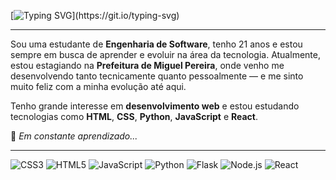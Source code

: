 [![Typing SVG](https://readme-typing-svg.demolab.com?font=Fira+Code&size=25&pause=1000&color=C8A2C8&width=435&lines=Meu+nome+é+Juliana+Martins!;Seja+bem-vindo(a)!)](https://git.io/typing-svg)


---

Sou uma estudante de **Engenharia de Software**, tenho 21 anos e estou sempre em busca de aprender e evoluir na área da tecnologia. 
Atualmente, estou estagiando na **Prefeitura de Miguel Pereira**, onde venho me desenvolvendo tanto tecnicamente quanto pessoalmente — e me sinto muito feliz com a minha evolução até aqui. 

Tenho grande interesse em **desenvolvimento web** e estou estudando tecnologias como **HTML**, **CSS**, **Python**, **JavaScript** e **React**.  


🌸 *Em constante aprendizado...*

---

<!-- ✨ Tecnologias -->
![CSS3](https://img.shields.io/badge/CSS3-%23F8C8DC.svg?style=for-the-badge&logo=css3&logoColor=%231572B6)
![HTML5](https://img.shields.io/badge/HTML5-%23F8C8DC.svg?style=for-the-badge&logo=html5&logoColor=%23E34F26)
![JavaScript](https://img.shields.io/badge/JavaScript-%23F8C8DC.svg?style=for-the-badge&logo=javascript&logoColor=%23F7DF1E)
![Python](https://img.shields.io/badge/Python-%23F8C8DC.svg?style=for-the-badge&logo=python&logoColor=3670A0)
![Flask](https://img.shields.io/badge/Flask-%23F8C8DC.svg?style=for-the-badge&logo=flask&logoColor=000000)
![Node.js](https://img.shields.io/badge/Node.js-%23F8C8DC.svg?style=for-the-badge&logo=node.js&logoColor=43853D)
![React](https://img.shields.io/badge/React-%23F8C8DC.svg?style=for-the-badge&logo=react&logoColor=61DAFB)
